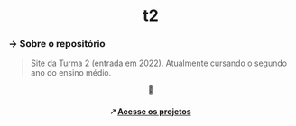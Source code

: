<capivara>
<h1 align="center">
t2
</h1>

### → Sobre o repositório

> Site da Turma 2 (entrada em 2022). Atualmente cursando o segundo ano do ensino médio.
<div align="center">🦭</div>
<h4 align="center"> 🡕 <a href="https://senacscs.github.io/t2/"> Acesse os projetos </a> </h4>
</capivara>
